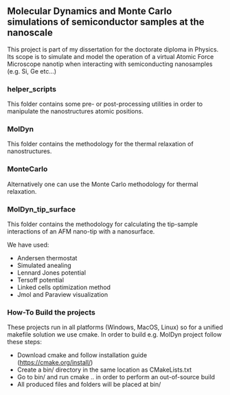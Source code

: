 ## Molecular Dynamics and Monte Carlo simulations of semiconductor samples at the nanoscale
This project is part of my dissertation for the doctorate diploma in Physics.
Its scope is to simulate and model the operation of a virtual Atomic Force Microscope nanotip
when interacting with semiconducting nanosamples (e.g. Si, Ge etc...)

### helper_scripts
This folder contains some pre- or post-processing utilities in order to manipulate 
the nanostructures atomic positions.

### MolDyn
This folder contains the methodology for the thermal relaxation of nanostructures.

### MonteCarlo
Alternatively one can use the Monte Carlo methodology for thermal relaxation.

### MolDyn_tip_surface
This folder contains the methodology for calculating the tip-sample interactions of 
an AFM nano-tip with a nanosurface.

We have used:
- Andersen thermostat
- Simulated anealing
- Lennard Jones potential
- Tersoff potential
- Linked cells optimization method
- Jmol and Paraview visualization

### How-To Build the projects
These projects run in all platforms (Windows, MacOS, Linux) so for a unified makefile solution we use cmake.
In order to build e.g. MolDyn project follow these steps:
- Download cmake and follow installation guide (https://cmake.org/install/)
- Create a bin/ directory in the same location as CMakeLists.txt
- Go to bin/ and run cmake .. in order to perform an out-of-source build
- All produced files and folders  will be placed at bin/
